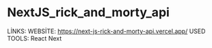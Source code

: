 # NextJS_rick_and_morty_api
LİNKS:
WEBSİTE: https://next-js-rick-and-morty-api.vercel.app/
USED TOOLS:
React
Next
